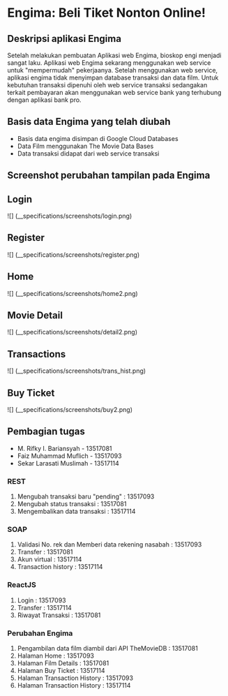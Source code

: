 # Engima: Beli Tiket Nonton Online!
## Deskripsi aplikasi Engima
Setelah melakukan pembuatan Aplikasi web Engima, bioskop engi menjadi sangat laku. Aplikasi web Engima sekarang menggunakan web service untuk "mempermudah" pekerjaanya. Setelah menggunakan web service, aplikasi engima tidak menyimpan database transaksi dan data film. Untuk kebutuhan transaksi dipenuhi oleh web service transaksi sedangakan terkait pembayaran akan menggunakan web service bank yang terhubung dengan aplikasi bank pro. 
## Basis data Engima yang telah diubah
- Basis data engima disimpan di Google Cloud Databases
- Data Film menggunakan The Movie Data Bases
- Data transaksi didapat dari web service transaksi
## Screenshot perubahan tampilan pada Engima
## Login 
![] (__specifications/screenshots/login.png)

## Register
![] (__specifications/screenshots/register.png)

## Home
![] (__specifications/screenshots/home2.png)

## Movie Detail
![] (__specifications/screenshots/detail2.png)

## Transactions
![] (__specifications/screenshots/trans_hist.png)

## Buy Ticket
![] (__specifications/screenshots/buy2.png)

## Pembagian tugas
- M. Rifky I. Bariansyah - 13517081
- Faiz Muhammad Muflich - 13517093
- Sekar Larasati Muslimah - 13517114
### REST
1. Mengubah transaksi baru "pending" : 13517093
2. Mengubah status transaksi : 13517081
3. Mengembalikan data transaksi : 13517114
### SOAP
1. Validasi No. rek dan Memberi data rekening nasabah : 13517093
2. Transfer : 13517081
3. Akun virtual : 13517114
4. Transaction history : 13517114
### ReactJS
1. Login : 13517093
2. Transfer : 13517114
3. Riwayat Transaksi : 13517081
### Perubahan Engima
1. Pengambilan data film diambil dari API TheMovieDB : 13517081
2. Halaman Home : 13517093
3. Halaman Film Details : 13517081
4. Halaman Buy Ticket : 13517114
5. Halaman Transaction History : 13517093
6. Halaman Transaction History : 13517114


